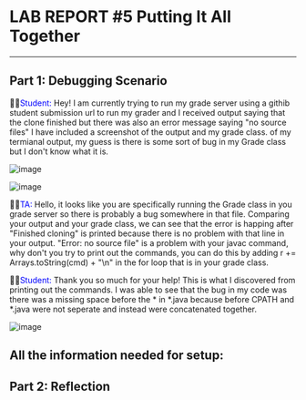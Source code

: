 # LAB REPORT #5 Putting It All Together
---
## Part 1: Debugging Scenario
  
🤷‍♀️<span style="color:blue">Student:</span> Hey! I am currently trying to run my grade server using a githib student submission url to run my grader and I received output saying that the clone finished but there was also an error message saying "no source files" I have included a screenshot of the output and my grade class.
of my termianal output, my guess is there is some sort of bug in my Grade class but I don't know what it is.

![image](https://github.com/anaisgg23/cse15l-lab-reports/assets/156368955/be3bfd60-4bb7-42cd-8117-b677083535d1)

![image](https://github.com/anaisgg23/cse15l-lab-reports/assets/156368955/08ae19b0-f219-4953-9b1b-2e8441dcb4ff)

🧑‍💻<span style="color:blue">TA:</span> Hello, it looks like you are specifically running the Grade class in you grade server so there is probably a bug somewhere in that file. Comparing your output and your grade class, we can see that the error is happing after "Finished cloning" is printed because there is no problem with that line in your output. "Error: no source file" is a problem with your javac command, why don't you try to print out the commands, you can do this by adding r += Arrays.toString(cmd) + "\n" in the for loop that is in your grade class.

🤷‍♀️<span style="color:blue">Student:</span> Thank you so much for your help! This is what I discovered from printing out the commands. I was able to see that the bug in my code was there was a missing space before the * in *.java because before CPATH and *.java were not seperate and instead were concatenated together.

![image](https://github.com/anaisgg23/cse15l-lab-reports/assets/156368955/d2199e0c-e5a0-4020-84e8-d71e9afee052)

**All the information needed for setup:**
---
## Part 2: Reflection
